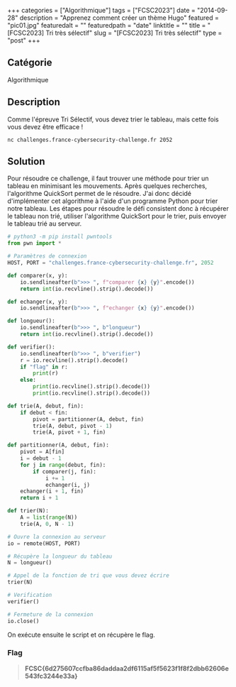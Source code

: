 +++
categories = ["Algorithmique"]
tags = ["FCSC2023"]
date = "2014-09-28"
description = "Apprenez comment créer un thème Hugo"
featured = "pic01.jpg"
featuredalt = ""
featuredpath = "date"
linktitle = ""
title = "[FCSC2023] Tri très sélectif"
slug = "[FCSC2023] Tri très sélectif"
type = "post"
+++

## Catégorie 

Algorithmique

## Description 

Comme l'épreuve Tri Sélectif, vous devez trier le tableau, mais cette fois vous devez être efficace !

`nc challenges.france-cybersecurity-challenge.fr 2052`

## Solution 

Pour résoudre ce challenge, il faut trouver une méthode pour trier un tableau en minimisant les mouvements. Après quelques recherches, l'algorithme QuickSort permet de le résoudre. J'ai donc décidé d'implémenter cet algorithme à l'aide d'un programme Python pour trier notre tableau. 
Les étapes pour résoudre le défi consistent donc à récupérer le tableau non trié, utiliser l'algorithme QuickSort pour le trier, puis envoyer le tableau trié au serveur.

```py
# python3 -m pip install pwntools
from pwn import *

# Paramètres de connexion
HOST, PORT = "challenges.france-cybersecurity-challenge.fr", 2052

def comparer(x, y):
	io.sendlineafter(b">>> ", f"comparer {x} {y}".encode())
	return int(io.recvline().strip().decode())

def echanger(x, y):
	io.sendlineafter(b">>> ", f"echanger {x} {y}".encode())

def longueur():
	io.sendlineafter(b">>> ", b"longueur")
	return int(io.recvline().strip().decode())

def verifier():
	io.sendlineafter(b">>> ", b"verifier")
	r = io.recvline().strip().decode()
	if "flag" in r:
		print(r)
	else:
		print(io.recvline().strip().decode())
		print(io.recvline().strip().decode())

def trie(A, debut, fin):
    if debut < fin:
        pivot = partitionner(A, debut, fin)
        trie(A, debut, pivot - 1)
        trie(A, pivot + 1, fin)

def partitionner(A, debut, fin):
    pivot = A[fin]
    i = debut - 1
    for j in range(debut, fin):
        if comparer(j, fin):
            i += 1
            echanger(i, j)
    echanger(i + 1, fin)
    return i + 1

def trier(N):
    A = list(range(N))
    trie(A, 0, N - 1)

# Ouvre la connexion au serveur
io = remote(HOST, PORT)

# Récupère la longueur du tableau
N = longueur()

# Appel de la fonction de tri que vous devez écrire
trier(N)

# Verification
verifier()

# Fermeture de la connexion
io.close()
```

On exécute ensuite le script et on récupère le flag.

### Flag 

> **FCSC{6d275607ccfba86daddaa2df6115af5f5623f1f8f2dbb62606e543fc3244e33a}**
